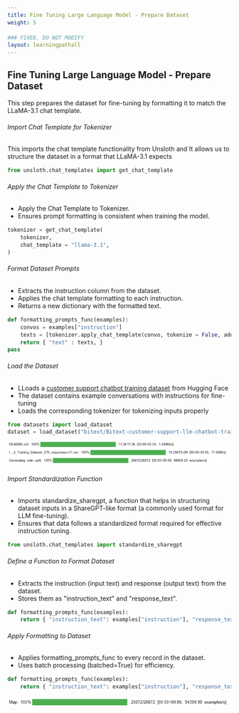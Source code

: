 ```yaml
---
title: Fine Tuning Large Language Model - Prepare Dataset
weight: 5

### FIXED, DO NOT MODIFY
layout: learningpathall
---
```


## Fine Tuning Large Language Model - Prepare Dataset
This step prepares the dataset for fine-tuning by formatting it to match the LLaMA-3.1 chat template.

###### Import Chat Template for Tokenizer
This imports the chat template functionality from Unsloth and It allows us to structure the dataset in a format that LLaMA-3.1 expects
```python
from unsloth.chat_templates import get_chat_template
```

###### Apply the Chat Template to Tokenizer
- Apply the Chat Template to Tokenizer.
- Ensures prompt formatting is consistent when training the model.
```python
tokenizer = get_chat_template(
    tokenizer,
    chat_template = "llama-3.1",
)


```
###### Format Dataset Prompts
- Extracts the instruction column from the dataset.
- Applies the chat template formatting to each instruction.
- Returns a new dictionary with the formatted text.
```python
def formatting_prompts_func(examples):
    convos = examples["instruction"]
    texts = [tokenizer.apply_chat_template(convo, tokenize = False, add_generation_prompt = False) for convo in convos]
    return { "text" : texts, }
pass
```
###### Load the Dataset
- LLoads a [customer support chatbot training dataset](https://huggingface.co/datasets/bitext/Bitext-customer-support-llm-chatbot-training-dataset) from Hugging Face
- The dataset contains example conversations with instructions for fine-tuning
- Loads the corresponding tokenizer for tokenizing inputs properly

```python
from datasets import load_dataset
dataset = load_dataset("bitext/Bitext-customer-support-llm-chatbot-training-dataset", split = "train")

```
![example image alt-text#center](2.png )

###### Import Standardization Function
- Imports standardize_sharegpt, a function that helps in structuring dataset inputs in a ShareGPT-like format (a commonly used format for LLM fine-tuning).
- Ensures that data follows a standardized format required for effective instruction tuning.
```python
from unsloth.chat_templates import standardize_sharegpt
```
###### Define a Function to Format Dataset
- Extracts the instruction (input text) and response (output text) from the dataset.
- Stores them as "instruction_text" and "response_text".
```python
def formatting_prompts_func(examples):
    return { "instruction_text": examples["instruction"], "response_text": examples["response"] }

```

###### Apply Formatting to Dataset
- Applies formatting_prompts_func to every record in the dataset.
- Uses batch processing (batched=True) for efficiency.
```python
def formatting_prompts_func(examples):
    return { "instruction_text": examples["instruction"], "response_text": examples["response"] }

```
![example image alt-text#center](3.png )